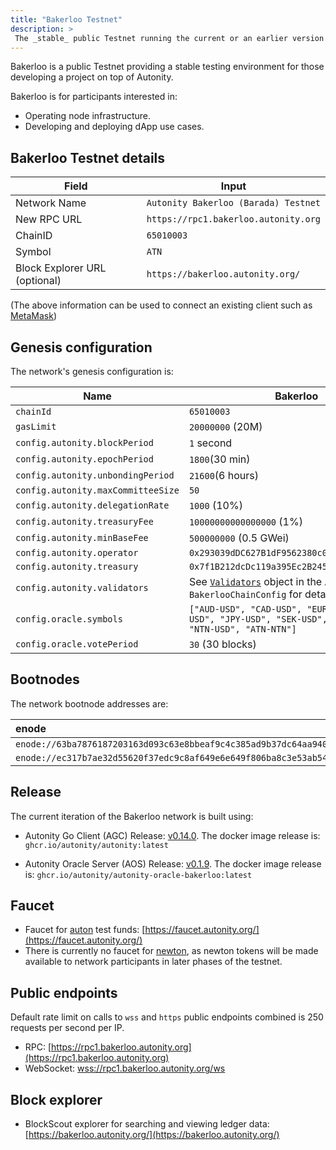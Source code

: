 ```yaml
---
title: "Bakerloo Testnet"
description: >
 The _stable_ public Testnet running the current or an earlier version of the Autonity protocol
---
```


Bakerloo is a public Testnet providing a stable testing environment for those developing a project on top of Autonity.

Bakerloo is for participants interested in:

- Operating node infrastructure.
- Developing and deploying dApp use cases.

## Bakerloo Testnet details

|**Field**|**Input**|
|------|----------|
|Network Name|`Autonity Bakerloo (Barada) Testnet`|
|New RPC URL|`https://rpc1.bakerloo.autonity.org`|
|ChainID |`65010003`|
|Symbol|`ATN`|
|Block Explorer URL (optional)|`https://bakerloo.autonity.org/`|

(The above information can be used to connect an existing client such as [MetaMask](https://metamask.zendesk.com/hc/en-us/articles/360043227612-How-to-add-a-custom-network-RPC))

## Genesis configuration

The network's genesis configuration is:

| Name                               | Bakerloo                      |
| ---------------------------------- | ----------------------------- |
| `chainId`                          | `65010003`                    |
| `gasLimit`                         | `20000000` (20M)              |
| `config.autonity.blockPeriod`      | `1` second                    |
| `config.autonity.epochPeriod`      | `1800`(30 min)                |
| `config.autonity.unbondingPeriod`  | `21600`(6 hours)              |
| `config.autonity.maxCommitteeSize` | `50`                          |
| `config.autonity.delegationRate`   | `1000` (10%)                  |                |
| `config.autonity.treasuryFee`      | `10000000000000000` (1%)      |
| `config.autonity.minBaseFee`       | `500000000` (0.5 GWei)        |
| `config.autonity.operator`         | `0x293039dDC627B1dF9562380c0E5377848F94325A` |
| `config.autonity.treasury`         | `0x7f1B212dcDc119a395Ec2B245ce86e9eE551043E` |
| `config.autonity.validators`       |  See [`Validators`](https://github.com/autonity/autonity/blob/release/v0.14.0/params/config.go#L206) object in the AGC `BakerlooChainConfig` for details.  |
| `config.oracle.symbols`       | `["AUD-USD", "CAD-USD", "EUR-USD", "GBP-USD", "JPY-USD", "SEK-USD", "ATN-USD", "NTN-USD", "ATN-NTN"]`        |
| `config.oracle.votePeriod`       | `30` (30 blocks)       |


## Bootnodes

The network bootnode addresses are:

| enode |
| :-- |
| `enode://63ba7876187203163d093c63e8bbeaf9c4c385ad9b37dc64aa9407e90b98d6678cf1caa9d810829730986966fd0e056c49bdac10eb3389756e3d457580ee0687@34.142.78.108:30303` |
| `enode://ec317b7ae32d55620f37edc9c8af649e6e649f806ba8c3e53ab5407537b13c7a0b00719bb5518d9518978631765fb21a1620f4c32d97a5be0ed9672d8ff4d1a0@35.189.83.7:30303` |


## Release

The current iteration of the Bakerloo network is built using:

- Autonity Go Client (AGC) Release: [v0.14.0](https://github.com/autonity/autonity/releases/tag/v0.14.0). The docker image release is: `ghcr.io/autonity/autonity:latest`

- Autonity Oracle Server (AOS) Release: [v0.1.9](https://github.com/autonity/autonity-oracle/releases/tag/v0.1.9). The docker image release is: `ghcr.io/autonity/autonity-oracle-bakerloo:latest`

## Faucet

- Faucet for [auton](/concepts/protocol-assets/auton) test funds: [https://faucet.autonity.org/](https://faucet.autonity.org/)
- There is currently no faucet for [newton](/concepts/protocol-assets/newton), as newton tokens will be made available to network participants in later phases of the testnet.

## Public endpoints

Default rate limit on calls to `wss` and `https` public endpoints combined  is 250 requests per second per IP.

- RPC: [https://rpc1.bakerloo.autonity.org](https://rpc1.bakerloo.autonity.org)
- WebSocket: [wss://rpc1.bakerloo.autonity.org/ws](wss://rpc1.bakerloo.autonity.org/ws)

## Block explorer

- BlockScout explorer for searching and viewing ledger data: [https://bakerloo.autonity.org/](https://bakerloo.autonity.org/)
